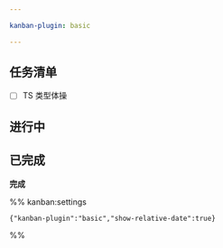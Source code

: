 ```yaml
---

kanban-plugin: basic

---
```


## 任务清单

- [ ] TS 类型体操


## 进行中



## 已完成

**完成**




%% kanban:settings
```
{"kanban-plugin":"basic","show-relative-date":true}
```
%%